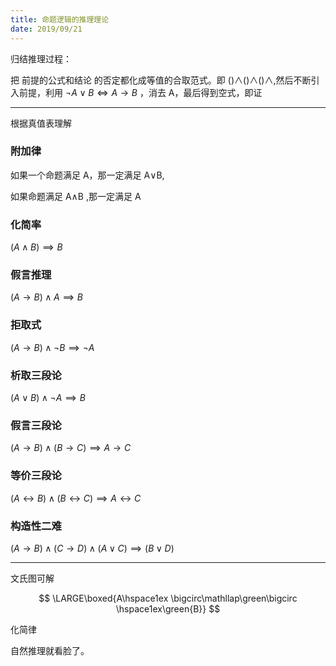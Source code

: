 ```yaml
---
title: 命题逻辑的推理理论
date: 2019/09/21
---
```


归结推理过程：

把 前提的公式和结论 的否定都化成等值的合取范式。即 ()∧()∧()∧,然后不断引入前提，利用 $¬A∨B⇔A→B$ ，消去 A，最后得到空式，即证

---

根据真值表理解

### 附加律

如果一个命题满足 A，那一定满足 A∨B,

如果命题满足 A∧B ,那一定满足 A

### 化简率

$(A∧B)⟹B$

### 假言推理

$(A→B)∧A⟹B$

### 拒取式

$(A→B)∧¬B⟹¬A$

### 析取三段论

$(A∨B)∧¬A⟹B$

### 假言三段论

$(A→B)∧(B→C)⟹A→C$

### 等价三段论

$(A↔B)∧(B↔C)⟹A↔C$

### 构造性二难

$(A→B)∧(C→D)∧(A∨C)⟹(B∨D)$

---

文氏图可解

$$
\LARGE\boxed{A\hspace1ex \bigcirc\mathllap\green\bigcirc \hspace1ex\green{B}}
$$

化简律

自然推理就看脸了。
